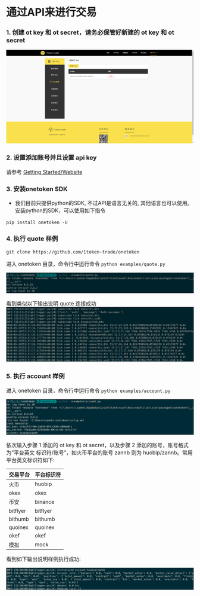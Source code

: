


# 通过API来进行交易

### 1. 创建 ot key 和 ot secret，请务必保管好新建的 ot key 和 ot secret

![step1](../img/101.png)

### 2. 设置添加账号并且设置 api key

请参考 [Getting Started/Website](/getting-started/website-user#第三步-登录交易所，点击api管理-（以火币为例）)

### 3. 安装onetoken SDK 
* 我们目前只提供python的SDK, 不过API是语言无关的, 其他语言也可以使用。安装python的SDK，可以使用如下指令
```shell
pip install onetoken -U
```


### 4. 执行 quote 样例
```
git clone https://github.com/1token-trade/onetoken
```

进入 onetoken 目录，命令行中运行命令 `python examples/quote.py`

![step2](../img/102.png)

看到类似以下输出说明 quote 连接成功
![step3](../img/103.png)


### 5. 执行 account 样例

进入 onetoken 目录，命令行中运行命令 `python examples/account.py`

![step4](../img/104.png)

依次输入步骤 1 添加的 ot key 和 ot secret，以及步骤 2 添加的账号，账号格式为”平台英文 标识符/账号”，如火币平台的账号 zannb 则为 huobip/zannb。常用平台英文标识符如下:

|交易平台|平台标识符|
|---|---|
| 火币|huobip |
| okex|okex|
| 币安|binance|
| bitflyer|bitflyer|
| bithumb|bithumb|
| quoinex|quoinex|
| okef|okef|
| 模拟|mock|

看到如下输出说明样例执行成功:


![step5](../img/105.png)